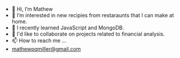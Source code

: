 - 👋 Hi, I’m Mathew
- 👀 I’m interested in new recipies from restaraunts that I can make at home.
- 🌱 I recently learned JavaScript and MongoDB.
- 💞️ I'd like to collaborate on projects related to financial analysis.
- 📫 How to reach me ...
- mathewpqmiller@gmail.com

<!---
mathewqpmiller/mathewqpmiller is a ✨ special ✨ repository because its `README.md` (this file) appears on your GitHub profile.
You can click the Preview link to take a look at your changes.
--->
